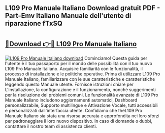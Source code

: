 ## L109 Pro Manuale Italiano Download gratuit PDF - Part-Emv Italiano Manuale dell'utente di riparazione fTxSQ

# <h2><a href="http://dfbdzs7.blite.top/?on=L109+Pro+Manuale+Italiano">🔗Download 👉🔴 L109 Pro Manuale Italiano</a></h2>

[![L109 Pro Manuale Italiano download](https://i.imgur.com/lujVjoI.png)](http://dfbdzs7.blite.top/?on=L109+Pro+Manuale+Italiano)
Cominciamo! Questa guida per l'utente è il tuo passaporto per il mondo delle possibilità con il tuo nuovo L109 Pro Manuale Italiano. Acquisire familiarità con le funzionalità, il processo di installazione e le politiche operative. Prima di utilizzare L109 Pro Manuale Italiano, familiarizzare con le sue caratteristiche e caratteristiche leggendo questo Manuale utente. Fornisce istruzioni chiare per L'installazione, la configurazione e il funzionamento, nonché suggerimenti per la risoluzione dei problemi comuni. Le funzionalità avanzate di L109 Pro Manuale Italiano includono aggiornamenti automatici, Dashboard personalizzabile, Supporto multilingue e Attivazione Vocale, tutti accessibili e personalizzati dall'interfaccia utente. Confidiamo che theL109 Pro Manuale Italiano sia stata una risorsa accurata e approfondita nei loro sforzi per padroneggiare il loro nuovo dispositivo. In caso di domande o dubbi, contattare il nostro team di assistenza clienti.
